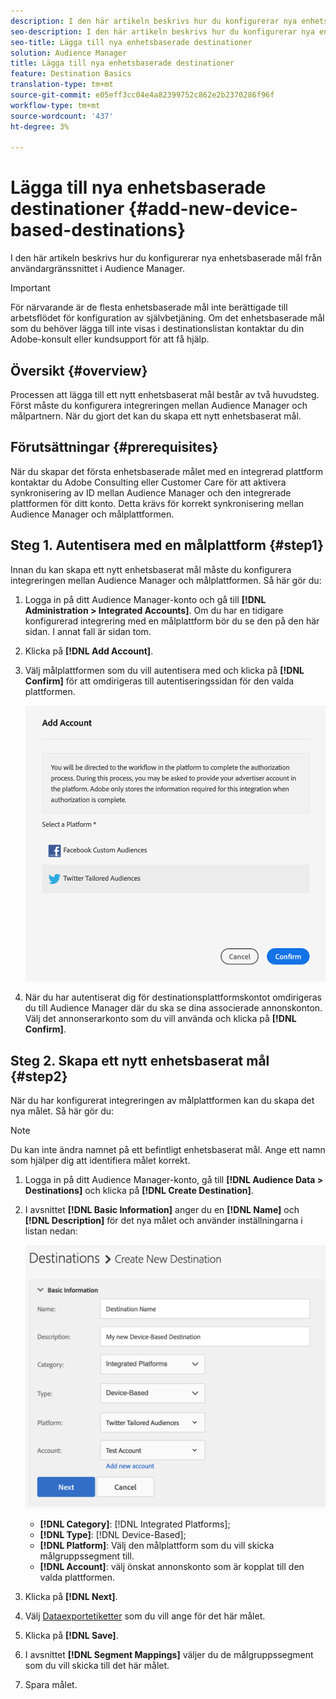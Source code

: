 ```yaml
---
description: I den här artikeln beskrivs hur du konfigurerar nya enhetsbaserade mål från användargränssnittet i Audience Manager.
seo-description: I den här artikeln beskrivs hur du konfigurerar nya enhetsbaserade mål från användargränssnittet i Audience Manager.
seo-title: Lägga till nya enhetsbaserade destinationer
solution: Audience Manager
title: Lägga till nya enhetsbaserade destinationer
feature: Destination Basics
translation-type: tm+mt
source-git-commit: e05eff3cc04e4a82399752c862e2b2370286f96f
workflow-type: tm+mt
source-wordcount: '437'
ht-degree: 3%

---
```



# Lägga till nya enhetsbaserade destinationer {#add-new-device-based-destinations}

I den här artikeln beskrivs hur du konfigurerar nya enhetsbaserade mål från användargränssnittet i Audience Manager.

>[!IMPORTANT]
>
>För närvarande är de flesta enhetsbaserade mål inte berättigade till arbetsflödet för konfiguration av självbetjäning. Om det enhetsbaserade mål som du behöver lägga till inte visas i destinationslistan kontaktar du din Adobe-konsult eller kundsupport för att få hjälp.

## Översikt {#overview}

Processen att lägga till ett nytt enhetsbaserat mål består av två huvudsteg. Först måste du konfigurera integreringen mellan Audience Manager och målpartnern. När du gjort det kan du skapa ett nytt enhetsbaserat mål.

## Förutsättningar {#prerequisites}

När du skapar det första enhetsbaserade målet med en integrerad plattform kontaktar du Adobe Consulting eller Customer Care för att aktivera synkronisering av ID mellan Audience Manager och den integrerade plattformen för ditt konto. Detta krävs för korrekt synkronisering mellan Audience Manager och målplattformen.

## Steg 1. Autentisera med en målplattform {#step1}

Innan du kan skapa ett nytt enhetsbaserat mål måste du konfigurera integreringen mellan Audience Manager och målplattformen. Så här gör du:

1. Logga in på ditt Audience Manager-konto och gå till **[!DNL Administration > Integrated Accounts]**. Om du har en tidigare konfigurerad integrering med en målplattform bör du se den på den här sidan. I annat fall är sidan tom.
1. Klicka på **[!DNL Add Account]**.
1. Välj målplattformen som du vill autentisera med och klicka på **[!DNL Confirm]** för att omdirigeras till autentiseringssidan för den valda plattformen.

   ![integrerade plattformar](assets/dbd-integrated-platforms.png)

1. När du har autentiserat dig för destinationsplattformskontot omdirigeras du till Audience Manager där du ska se dina associerade annonskonton. Välj det annonserarkonto som du vill använda och klicka på **[!DNL Confirm]**.

## Steg 2. Skapa ett nytt enhetsbaserat mål {#step2}

När du har konfigurerat integreringen av målplattformen kan du skapa det nya målet. Så här gör du:

>[!NOTE]
>
>Du kan inte ändra namnet på ett befintligt enhetsbaserat mål. Ange ett namn som hjälper dig att identifiera målet korrekt.

1. Logga in på ditt Audience Manager-konto, gå till **[!DNL Audience Data > Destinations]** och klicka på **[!DNL Create Destination]**.
1. I avsnittet **[!DNL Basic Information]** anger du en **[!DNL Name]** och **[!DNL Description]** för det nya målet och använder inställningarna i listan nedan:

   ![konfiguration](assets/dbd-new-basic.png)

   * **[!DNL Category]**:  [!DNL Integrated Platforms];
   * **[!DNL Type]**:  [!DNL Device-Based];
   * **[!DNL Platform]**: Välj den målplattform som du vill skicka målgruppssegment till.
   * **[!DNL Account]**: välj önskat annonskonto som är kopplat till den valda plattformen.
1. Klicka på **[!DNL Next]**.
1. Välj [Dataexportetiketter](/help/using/features/data-export-controls.md#controls-labels) som du vill ange för det här målet.
1. Klicka på **[!DNL Save]**.
1. I avsnittet **[!DNL Segment Mappings]** väljer du de målgruppssegment som du vill skicka till det här målet.
1. Spara målet.
